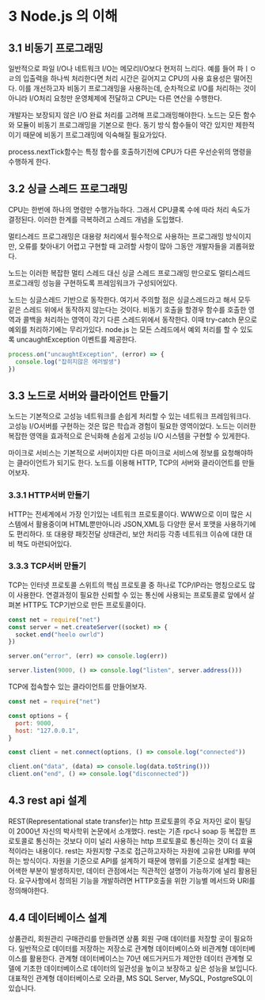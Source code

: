 # 3 Node.js 의 이해

## 3.1 비동기 프로그래밍

일반적으로 파일 I/O나 네트워크 I/O는 메모리I/O보다 현저히 느리다. 예를 들어 파ㅣㅇㄹ의 입출력을 하나씩 처리한다면 처리 시간은 길어지고 CPU의 사용 효용성은 떨어진다. 이를 개선하고자 비동기 프로그래밍을 사용하는데, 순차적으로 I/O를 처리하는 것이아니라 I/O처리 요청만 운영체제에 전달하고 CPU는 다른 연산을 수행한다.

개발자는 보장되지 않은 I/O 완료 처리를 고려해 프로그래밍해야한다. 노드는 모든 함수와 모듈이 비동기 프로그래밍을 기본으로 한다. 동기 방식 함수들이 약간 있지만 제한적이기 때문에 비동기 프로그래밍에 익숙해질 필요가있다.

process.nextTick함수는 특정 함수를 호출하기전에 CPU가 다른 우선순위의 명령을 수행하게 한다.

## 3.2 싱글 스레드 프로그래밍

CPU는 한번에 하나의 명령만 수행가능하다. 그래서 CPU클록 수에 따라 처리 속도가 결정된다. 이러한 한계를 극복하려고 스레드 개념을 도입했다.

멀티스레드 프로그래밍은 대용량 처리에서 필수적으로 사용하는 프로그래밍 방식이지만, 오류를 찾아내기 어렵고 구현할 때 고려할 사항이 많아 그동안 개발자들을 괴롭혀왔다.

노드는 이러한 복잡한 멀티 스레드 대신 싱글 스레드 프로그래밍 만으로도 멀티스레드 프로그래밍 성능을 구현하도록 프레임워크가 구성되어있다.

노드는 싱글스레드 기반으로 동작한다. 여기서 주의할 점은 싱글스레드라고 해서 모두 같은 스레드 위에서 동작하지 않는다는 것이다. 비동기 호출을 할경우 함수를 호출한 영역과 콜백을 처리하는 영역이 각기 다른 스레드위에서 동작한다. 이때 try-catch 문으로 예외를 처리하기에는 무리가있다. node.js 는 모든 스레드에서 예외 처리를 할 수 있도록 uncaughtException 이벤트를 제공한다.

```js
process.on("uncaughtException", (error) => {
  console.log("잡히지않은 에러발생")
})
```

## 3.3 노드로 서버와 클라이언트 만들기

노드는 기본적으로 고성능 네트워크를 손쉽게 처리할 수 있는 네트워크 프레임워크다. 고성능 I/O서버를 구현하는 것은 많은 학습과 경험이 필요한 영역이었다. 노드는 이러한 복잡한 영역을 효과적으로 은닉화해 손쉽게 고성능 I/O 시스템을 구현할 수 있게한다.

마이크로 서비스는 기본적으로 서버이지만 다른 마이크로 서비스에 정보를 요청해야하는 클라이언트가 되기도 한다. 노드를 이용해 HTTP, TCP의 서버와 클라이언트를 만들어보자.

### 3.3.1 HTTP서버 만들기

HTTP는 전세계에서 가장 인기있는 네트워크 프로토콜이다. WWW으로 이미 많은 시스템에서 활용중이며 HTML뿐만아니라 JSON,XML등 다양한 문서 포맷을 사용하기에도 편리하다. 또 대용량 패킷전달 상태관리, 보안 처리등 각종 네트워크 이슈에 대한 대비 책도 마련되어있다.

### 3.3.3 TCP서버 만들기

TCP는 인터넷 프로토콜 스위트의 핵심 프로토콜 중 하나로 TCP/IP라는 명칭으로도 많이 사용한다. 연결과정이 필요한 신뢰할 수 있는 통신에 사용되는 프로토콜로 앞에서 살펴본 HTTP도 TCP기반으로 만든 프로토콜이다.

```js
const net = require("net")
const server = net.createServer((socket) => {
  socket.end("heelo owrld")
})

server.on("error", (err) => console.log(err))

server.listen(9000, () => console.log("listen", server.address()))
```

TCP에 접속할수 있는 클라이언트를 만들어보자.

```js
const net = require("net")

const options = {
  port: 9000,
  host: "127.0.0.1",
}

const client = net.connect(options, () => console.log("connected"))

client.on("data", (data) => console.log(data.toString()))
client.on("end", () => console.log("disconnected"))
```

## 4.3 rest api 설계

REST(Representational state transfer)는 http 프로토콜의 주요 저자인 로이 필딩이 2000년 자신의 박사학위 논문에서 소개했다. rest는 기존 rpc나 soap 등 복잡한 프로토콜로 통신하는 것보다 이미 널리 사용하는 http 프로토콜로 통신하는 것이 더 효율적이라는 내용이다. rest는 자원지향 구조로 접근하고자하는 자원에 고유한 URI를 부여하는 방식이다. 자원을 기준으로 API를 설계하기 때문에 행위를 기준으로 설계할 때는 어색한 부분이 발생하지만, 데이터 관점에서는 직관적인 설명이 가능하기에 널리 활용된다. 요구사항에서 정의된 기능을 개발하려면 HTTP호출을 위한 기능별 메서드와 URI를 정의해야한다.

## 4.4 데이터베이스 설계

상품관리, 회원관리 구매관리를 만들려면 상품 회원 구매 데이터를 저장할 곳이 필요하다. 일반적으로 데이터를 저장하는 저장소로 관계형 데이터베이스와 비관계형 데이터베이스를 활용한다.
관계형 데이터베이스는 70년 에드거커드가 제안한 데이터 관계형 모델에 기초한 데이터베이스로 데이터의 일관성을 높이고 보장하고 싶은 성능을 보입니다. 대표적인 관계형 데이터베이스로 오라클, MS SQL Server, MySQL, PostgreSQL이 있습니다.
